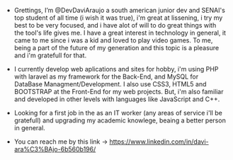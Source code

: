 - Grettings, I’m @DevDaviAraujo a south american junior dev and SENAI's top student of all time (i wish it was true), i'm great at lissening, i try my best to be very focused, and i have alot of will to do great things
with the tool's life gives me. I have a great interest in technology in general, it came to me since i was a kid and loved to play video games. To me, being a part of the future of my generation and this topic is a
pleasure and i'm gratefull for that.

- I currently develop web aplications and sites for hobby, i'm using PHP with laravel as my framework for the Back-End, and MySQL for DataBase Managment/Development. I also use CSS3, HTML5 and BOOTSTRAP at the Front-End for my web projects.
But, i'm also familiar and developed in other levels with languages like JavaScript and C++.

- Looking for a first job in the as an IT worker (any areas of service i'll be gratefull) and upgrading my academic knowlege, beaing a better person in general.

- You can reach me by this link -> https://www.linkedin.com/in/davi-ara%C3%BAjo-6b560b196/

<!---
DevDaviAraujo/DevDaviAraujo is a ✨ special ✨ repository because its `README.md` (this file) appears on your GitHub profile.
You can click the Preview link to take a look at your changes.
--->

